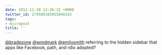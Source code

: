 ```yaml
---
date: 2012-11-30 13:26:32 +0000
twitter_id: 274580185955848192
tags:
- micropost
title: ''
---
```


[@bradezone](https://twitter.com/bradezone) [@wmdmark](https://twitter.com/wmdmark) [@emilysmith](https://twitter.com/emilysmith) referring to the hidden sidebar that apps like Facebook, path, and rdio adopted?
